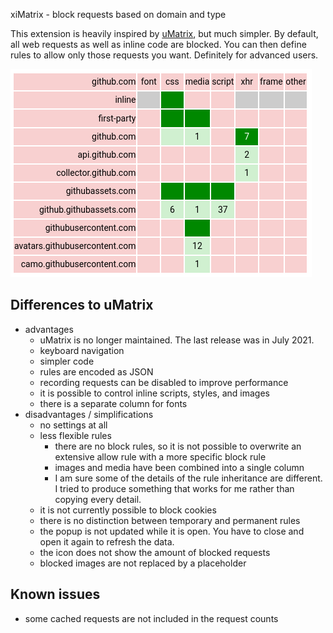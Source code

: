 xiMatrix - block requests based on domain and type

This extension is heavily inspired by
[uMatrix](https://github.com/gorhill/uMatrix), but much simpler. By default,
all web requests as well as inline code are blocked. You can then define rules
to allow only those requests you want. Definitely for advanced users.

![screenshot](screenshot.png)

## Differences to uMatrix

-	advantages
	-	uMatrix is no longer maintained. The last release was in July 2021.
	-	keyboard navigation
	-	simpler code
	-	rules are encoded as JSON
	-	recording requests can be disabled to improve performance
	-	it is possible to control inline scripts, styles, and images
	-	there is a separate column for fonts
-	disadvantages / simplifications
	-	no settings at all
	-	less flexible rules
		-	there are no block rules, so it is not possible to overwrite an extensive
			allow rule with a more specific block rule
		-	images and media have been combined into a single column
		-	I am sure some of the details of the rule inheritance are different. I
			tried to produce something that works for me rather than copying every
			detail.
	-	it is not currently possible to block cookies
	-	there is no distinction between temporary and permanent rules
	-	the popup is not updated while it is open. You have to close and open it
		again to refresh the data.
	-	the icon does not show the amount of blocked requests
	-	blocked images are not replaced by a placeholder

## Known issues

-	some cached requests are not included in the request counts

